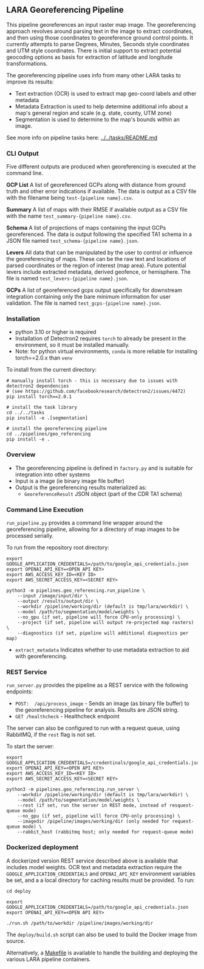 
## LARA Georeferencing Pipeline


This pipeline georeferences an input raster map image. The georeferencing approach revolves around parsing text in the image to extract coordinates, and then using those coordinates to georeference ground control points. It currently attempts to parse Degrees, Minutes, Seconds style coordinates and UTM style coordinates. There is initial support to extract potential geocoding options as basis for extraction of latitude and longitude transformations.

The georeferencing pipeline uses info from many other LARA tasks to improve its results:
* Text extraction (OCR) is used to extract map geo-coord labels and other metadata
* Metadata Extraction is used to help determine additional info about a map's general region and scale (e.g. state, county, UTM zone)
* Segmentation is used to determine to the map's bounds within an image.

See more info on pipeline tasks here: [../../tasks/README.md](../../tasks/README.md)


### CLI Output

Five different outputs are produced when georeferencing is executed at the command line.

**GCP List**
A list of georeferenced GCPs along with distance from ground truth and other error indications if available. The data is output as a CSV file with the filename being `test-{pipeline name}.csv`.

**Summary**
A list of maps with their RMSE if available output as a CSV file with the name `test_summary-{pipeline name}.csv`.

**Schema**
A list of projections of maps containing the input GCPs georeferenced. The data is output following the specified TA1 schema in a JSON file named `test_schema-{pipeline name}.json`.

**Levers**
All data that can be manipulated by the user to control or influence the georeferencing of maps. These can be the raw text and locations of parsed coordinates or the region of interest (map area). Future potential levers include extracted metadata, derived geofence, or hemisphere. The file is named `test_levers-{pipeline name}.json`.

**GCPs**
A list of georeferenced gcps output specifically for downstream integration containing only the bare minimum information for user validation. The file is named `test_gcps-{pipeline name}.json`.

### Installation

* python 3.10 or higher is required
* Installation of Detectron2 requires `torch` to already be present in the environment, so it must be installed manually.
* Note: for python virtual environments, `conda` is more reliable for installing torch==2.0.x than `venv`

To install from the current directory:
```
# manually install torch - this is necessary due to issues with detectron2 dependencies
# (see https://github.com/facebookresearch/detectron2/issues/4472)
pip install torch==2.0.1

# install the task library
cd ../../tasks
pip install -e .[segmentation]

# install the georeferencing pipeline
cd ../pipelines/geo_referencing
pip install -e .
```

### Overview ###

* The georeferencing pipeline is defined in `factory.py` and is suitable for integration into other systems
* Input is a image (ie binary image file buffer)
* Output is the georeferencing results materialized as:
  * `GeoreferenceResult` JSON object (part of the CDR TA1 schema)

### Command Line Execution ###
`run_pipeline.py` provides a command line wrapper around the georeferencing pipeline, allowing for a directory of map images to be processed serially.

To run from the repository root directory:
```
export GOOGLE_APPLICATION_CREDENTIALS=/path/to/google_api_credentials.json
export OPENAI_API_KEY=<OPEN API KEY>
export AWS_ACCESS_KEY_ID=<KEY ID>
export AWS_SECRET_ACCESS_KEY=<SECRET KEY>

python3 -m pipelines.geo_referencing.run_pipeline \
    --input /image/input/dir \
    --output /results/output/dir \
    --workdir /pipeline/working/dir (default is tmp/lara/workdir) \
    --model /path/to/segmentation/model/weights \
    --no_gpu (if set, pipeline will force CPU-only processing) \
    --project (if set, pipeline will output re-projected map rasters) \
    --diagnostics (if set, pipeline will additional diagnostics per map) 
```

* `extract_metadata` Indicates whether to use metadata extraction to aid with georeferencing.

### REST Service ###
`run_server.py` provides the pipeline as a REST service with the following endpoints:
* ```POST:  /api/process_image``` - Sends an image (as binary file buffer) to the georeferencing pipeline for analysis. Results are JSON string.
* ```GET /healthcheck``` - Healthcheck endpoint

The server can also be configured to run with a request queue, using RabbitMQ, if the `rest` flag is not set.

To start the server:
```
export GOOGLE_APPLICATION_CREDENTIALS=/credentinals/google_api_credentials.json
export OPENAI_API_KEY=<OPEN API KEY>
export AWS_ACCESS_KEY_ID=<KEY ID>
export AWS_SECRET_ACCESS_KEY=<SECRET KEY>

python3 -m pipelines.geo_referencing.run_server \
    --workdir /pipeline/working/dir (default is tmp/lara/workdir) \
    --model /path/to/segmentation/model/weights \
    --rest (if set, run the server in REST mode, instead of resquest-queue mode)
    --no_gpu (if set, pipeline will force CPU-only processing) \
    --imagedir /pipeline/images/working/dir (only needed for request-queue mode) \
    --rabbit_host (rabbitmq host; only needed for request-queue mode) 
```


### Dockerized deployment

A dockerized version REST service described above is available that includes model weights. OCR text and metadata extraction require the `GOOGLE_APPLICATION_CREDENTIALS` and `OPENAI_API_KEY` environment variables be set, and a
a local directory for caching results must be provided.  To run:

```
cd deploy

export GOOGLE_APPLICATION_CREDENTIALS=/path/to/google_api_credentials.json
export OPENAI_API_KEY=<OPEN API KEY>

./run.sh /path/to/workdir /pipeline/images/working/dir
```

The `deploy/build.sh` script can also be used to build the Docker image from source.

Alternatively, a [Makefile](../../Makefile) is available to handle the building and deploying the various LARA pipeline containers. 